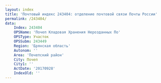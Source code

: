 ```yaml
---
layout: index
title: 'Почтовый индекс 243404: отделение почтовой связи Почты России'
permalink: /243404/
data:
    Index: 243404
    OPSName: 'Почеп Кладовая Хранения Нерозданных По'
    OPSType: Участок
    OPSSubm: 243449
    Region: 'Брянская область'
    Autonom: ''
    Area: 'Почепский район'
    City: Почеп
    City1: ''
    ActDate: '20170928'
    IndexOld: ''
---
```

